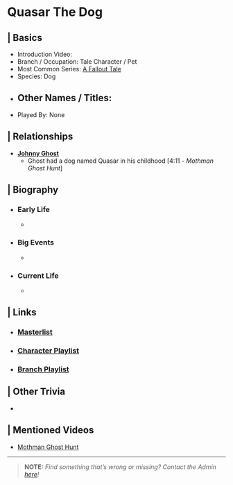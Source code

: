 # Quasar The Dog 


## | Basics  
- Introduction Video: []()  
- Branch / Occupation: Tale Character / Pet  
- Most Common Series: [A Fallout Tale]()  
- Species: Dog  
- Other Names / Titles:   
  -   
- Played By: None  


## | Relationships  
- [**Johnny Ghost**]()  
  - Ghost had a dog named Quasar in his childhood [4:11 - *Mothman Ghost Hunt*]


## | Biography  
- ### Early Life  
  -   
- ### Big Events  
  -   
- ### Current Life  
  -   

 
## | Links  
- ### [Masterlist]()  
- ### [Character Playlist]()  
- ### [Branch Playlist]()  


## | Other Trivia  
-   

## | Mentioned Videos
- [Mothman Ghost Hunt]()

----

> **NOTE:** *Find something that’s wrong or missing? Contact the Admin [here](./chapter_2.md)!*